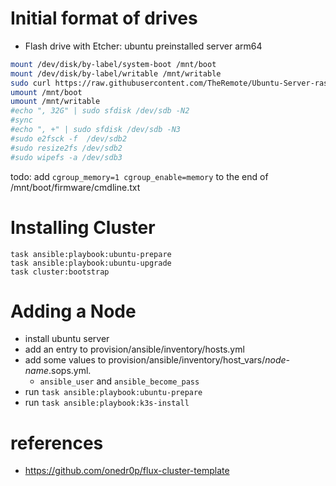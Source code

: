
# Initial format of drives

* Flash drive with Etcher: ubuntu preinstalled server arm64

````bash
mount /dev/disk/by-label/system-boot /mnt/boot
mount /dev/disk/by-label/writable /mnt/writable
sudo curl https://raw.githubusercontent.com/TheRemote/Ubuntu-Server-raspi4-unofficial/master/BootFix.sh | sudo bash
umount /mnt/boot
umount /mnt/writable
#echo ", 32G" | sudo sfdisk /dev/sdb -N2
#sync
#echo ", +" | sudo sfdisk /dev/sdb -N3
#sudo e2fsck -f  /dev/sdb2
#sudo resize2fs /dev/sdb2
#sudo wipefs -a /dev/sdb3
````

todo: add `cgroup_memory=1 cgroup_enable=memory`  to the end of /mnt/boot/firmware/cmdline.txt


# Installing Cluster

```
task ansible:playbook:ubuntu-prepare
task ansible:playbook:ubuntu-upgrade
task cluster:bootstrap
```

# Adding a Node
 * install ubuntu server
 * add an entry to provision/ansible/inventory/hosts.yml
 * add some values to provision/ansible/inventory/host_vars/*node-name*.sops.yml.
   * `ansible_user` and `ansible_become_pass`
 * run `task ansible:playbook:ubuntu-prepare`
 * run `task ansible:playbook:k3s-install`

# references

*  https://github.com/onedr0p/flux-cluster-template

